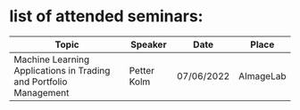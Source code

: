 # list of attended seminars:

| **Topic** | **Speaker** | **Date** | **Place** |
| ------ | ------- | --- | ------ |
| Machine Learning Applications in Trading and Portfolio Management   | Petter Kolm  | 07/06/2022 | AImageLab |



